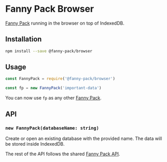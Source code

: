 # Fanny Pack Browser

[Fanny Pack](https://github.com/LinusU/fanny-pack) running in the browser on top of IndexedDB.

## Installation

```sh
npm install --save @fanny-pack/browser
```

## Usage

```js
const FannyPack = require('@fanny-pack/browser')

const fp = new FannyPack('important-data')
```

You can now use `fp` as any other [Fanny Pack](https://github.com/LinusU/fanny-pack).

## API

### `new FannyPack(databaseName: string)`

Create or open an existing database with the provided name. The data will be stored inside IndexedDB.

The rest of the API follows the shared [Fanny Pack API](https://github.com/LinusU/fanny-pack#api).
